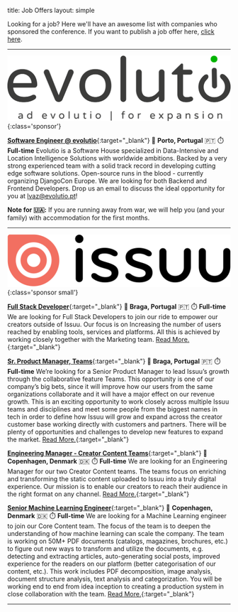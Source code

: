 title: Job Offers
layout: simple

Looking for a job? Here we'll have an awesome list with companies who sponsored the conference. If you want to publish a job offer here, [click here](/sponsors/sponsorship/).

<hr/>

![evolutio](/static/images/sponsors/evolutio.png){:class='sponsor'}

[**Software Engineer @ evolutio**](https://evolutio.pt/){:target="_blank"}
📍 **Porto, Portugal** 🇵🇹
⏱️ **Full-time**
Evolutio is a Software House specialized in Data-Intensive and Location Intelligence Solutions with worldwide ambitions. Backed by a very strong experienced team with a solid track record in developing cutting edge software solutions. Open-source runs in the blood - currently organizing DjangoCon Europe. We are looking for both Backend and Frontend Developers.
Drop us an email to discuss the ideal opportunity for you at [lvaz@evolutio.pt](mailto:lvaz@evolutio.pt)!

**Note for 🇺🇦:** If you are running away from war, we will help you (and your family) with accommodation for the first months.

<hr/>

![Issuu](/static/images/sponsors/Issuu.png){:class='sponsor small'}

[**Full Stack Developer**](https://jobs.lever.co/issuu/e9dbaa09-c936-4b9d-bab5-2fbb81783d3a){:target="_blank"}
📍 **Braga, Portugal** 🇵🇹
⏱️ **Full-time**
We are looking for Full Stack Developers to join our ride to empower our creators outside of Issuu. Our focus is on Increasing the number of users reached by enabling tools, services and platforms. All this is achieved by working closely together with the Marketing team. [Read More.](https://jobs.lever.co/issuu/e9dbaa09-c936-4b9d-bab5-2fbb81783d3a){:target="_blank"}

[**Sr. Product Manager, Teams**](https://jobs.lever.co/issuu/6acb7511-cbeb-4c19-b7ed-c9dc1552b5f3){:target="_blank"}
📍 **Braga, Portugal** 🇵🇹
⏱️ **Full-time**
We’re looking for a Senior Product Manager to lead Issuu’s growth through the collaborative feature Teams. This opportunity is one of our company’s big bets, since it will improve how our users from the same organizations collaborate and it will have a major effect on our revenue growth. This is an exciting opportunity to work closely across multiple Issuu teams and disciplines and meet some people from the biggest names in tech in order to define how Issuu will grow and expand across the creator customer base working directly with customers and partners. There will be plenty of opportunities and challenges to develop new features to expand the market. [Read More.](https://jobs.lever.co/issuu/6acb7511-cbeb-4c19-b7ed-c9dc1552b5f3){:target="_blank"}

[**Engineering Manager - Creator Content Teams**](https://jobs.lever.co/issuu/9ff1abf2-d124-45fb-9c2b-4ce05436ec6c){:target="_blank"}
📍 **Copenhagen, Denmark** 🇩🇰
⏱️ **Full-time**
We are looking for an Engineering Manager for our two Creator Content teams. The teams focus on enriching and transforming the static content uploaded to Issuu into a truly digital experience. Our mission is to enable our creators to reach their audience in the right format on any channel. [Read More.](https://jobs.lever.co/issuu/9ff1abf2-d124-45fb-9c2b-4ce05436ec6c){:target="_blank"}

[**Senior Machine Learning Engineer**](https://jobs.lever.co/issuu/818f2a61-2418-4162-811c-aef95fdc0cbd){:target="_blank"}
📍 **Copenhagen, Denmark** 🇩🇰
⏱️ **Full-time**
We are looking for a Machine Learning engineer to join our Core Content team. 
The focus of the team is to deepen the understanding of how machine learning can scale the company. The team is working on 50M+ PDF documents (catalogs, magazines, brochures, etc.) to figure out new ways to transform and utilize the documents, e.g. detecting and extracting articles, auto-generating social posts, improved experience for the readers on our platform (better categorisation of our content, etc.). 
This work includes PDF decomposition, image analysis, document structure analysis, text analysis and categorization. You will be working end to end from idea inception to creating a production system in close collaboration with the team. [Read More.](https://jobs.lever.co/issuu/818f2a61-2418-4162-811c-aef95fdc0cbd){:target="_blank"}

<hr/>
